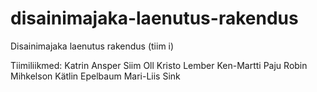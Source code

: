 # disainimajaka-laenutus-rakendus
Disainimajaka laenutus rakendus (tiim i)


Tiimiliikmed:
Katrin Ansper
Siim Oll
Kristo Lember
Ken-Martti Paju
Robin Mihkelson
Kätlin Epelbaum
Mari-Liis Sink
